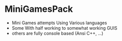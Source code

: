 # MiniGamesPack
- Mini Games attempts Using Various languages 
- Some With half working to somewhat working GUIS
- others are fully console based (Ansi C++, ...)
